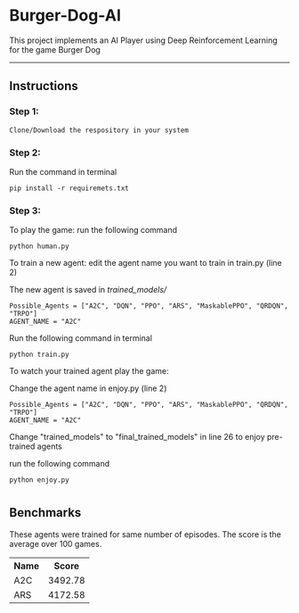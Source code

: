 # Burger-Dog-AI
This project implements an AI Player using Deep Reinforcement Learning for the game Burger Dog

***

## Instructions

### Step 1:
    Clone/Download the respository in your system

### Step 2:
Run the command in terminal

    pip install -r requiremets.txt

### Step 3:
To play the game: run the following command

    python human.py
To train a new agent: edit the agent name you want to train in train.py (line 2)

The new agent is saved in *trained_models/*

    Possible_Agents = ["A2C", "DQN", "PPO", "ARS", "MaskablePPO", "QRDQN", "TRPO"]
    AGENT_NAME = "A2C"


Run the following command in terminal

    python train.py




To watch your trained agent play the game: 

Change the agent name in enjoy.py (line 2)

    Possible_Agents = ["A2C", "DQN", "PPO", "ARS", "MaskablePPO", "QRDQN", "TRPO"]
    AGENT_NAME = "A2C"

Change "trained_models" to "final_trained_models" in line 26 to enjoy pre-trained agents

run the following command

    python enjoy.py

#
## Benchmarks
These agents were trained for same number of episodes. The score is the average over 100 games.
<table>
    <tr>
        <th> Name </th>
        <th> Score </th>
    </tr>
    <tr>
        <td> A2C </td>
        <td> 3492.78 </td>
    </tr>
    <tr>
        <td> ARS </td>
        <td> 4172.58 </td>
    </tr>
</table>
